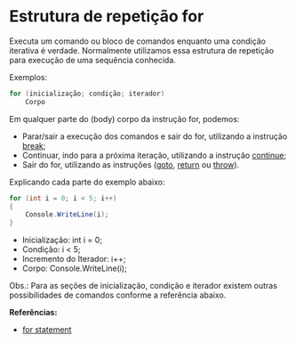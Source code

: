 # Estrutura de repetição for

Executa um comando ou bloco de comandos enquanto uma condição iterativa é verdade. Normalmente utilizamos essa estrutura de repetição para execução de uma sequência conhecida.

Exemplos:
```csharp
for (inicialização; condição; iterador)
    Corpo
```

Em qualquer parte do (body) corpo da instrução for, podemos:
* Parar/sair a execução dos comandos e sair do for, utilizando a instrução [break](https://docs.microsoft.com/pt-br/dotnet/csharp/language-reference/keywords/break);
* Continuar, indo para a próxima iteração, utilizando a instrução [continue](https://docs.microsoft.com/pt-br/dotnet/csharp/language-reference/keywords/continue);
* Sair do for, utilizando as instruções ([goto](https://docs.microsoft.com/pt-br/dotnet/csharp/language-reference/keywords/goto), [return](https://docs.microsoft.com/pt-br/dotnet/csharp/language-reference/keywords/return) ou [throw](https://docs.microsoft.com/pt-br/dotnet/csharp/language-reference/keywords/throw)).

Explicando cada parte do exemplo abaixo:
```csharp
for (int i = 0; i < 5; i++)
{
    Console.WriteLine(i);
}
```

* Inicialização: int i = 0;
* Condição: i < 5;
* Incremento do Iterador: i++;
* Corpo: Console.WriteLine(i);

Obs.: Para as seções de inicialização, condição e iterador existem outras possibilidades de comandos conforme a referência abaixo.

**Referências:**
* [for statement](https://docs.microsoft.com/pt-br/dotnet/csharp/language-reference/keywords/for#structure-of-the-for-statement)